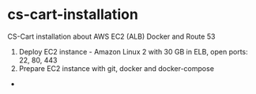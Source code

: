 # cs-cart-installation
CS-Cart installation about AWS EC2 (ALB) Docker and Route 53

1. Deploy EC2 instance - Amazon Linux 2 with 30 GB in ELB, open ports: 22, 80, 443
3. Prepare EC2 instance with git, docker and docker-compose
- 
